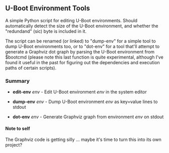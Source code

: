 ## U-Boot Environment Tools

A simple Python script for editing U-Boot environments. Should automatically detect the size of the U-Boot environment, and whether the "redundand" (sic) byte is included in it.

The script can be renamed (or linked) to "dump-env" for a simple tool to dump U-Boot environments too, or to "dot-env" for a tool that'll attempt to generate a Graphviz dot graph by parsing the U-Boot environment from $bootcmd (please note this last function is quite experimental, although I've found it useful in the past for figuring out the dependencies and execution paths of certain scripts).


### Summary

* **edit-env** *env* - Edit U-Boot environment *env* in the system editor

* **dump-env** *env* - Dump U-Boot environment *env* as key=value lines to stdout

* **dot-env** *env* - Generate Graphviz graph from environment *env* on stdout


#### Note to self

The Graphviz code is getting silly ... maybe it's time to turn this into its own project?